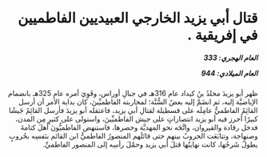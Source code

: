 <h1 dir="rtl">قتال أبي يزيد الخارجي العبيديين الفاطميين في إفريقية .</h1>

<h5 dir="rtl">العام الهجري:  333

العام الميلادي: 944

</h5>

<p dir="rtl">ظهر أبو يزيدَ مخلدُ بنُ كيداد عام 316هـ في جبالِ أوراس، وقَوِيَ أمره عام 325هـ بانضمام الإباضيَّة إليه، ثم انضَمَّ إليه بعضُ السُّنَّة؛ لمحاربته الفاطميِّينَ، كان بداية الأمر أن أرسل القائِمُ الفاطميُّ عامِلَه على قسطيلة لقتالِ أبي يزيد، فاعتقله أبو يزيدَ فأرسل القائِمُ جَيشًا كبيرًا أحرز فيه أبو يزيد انتصاراتٍ على جيش الفاطميِّينَ، واستولى على كثيرٍ مِن المدن، فدخل رقادة والقيروان، واتَّجَه نحو المهديَّة وحصرها، فاستنهض الفاطميُّونَ أهلَ كتامةَ وصنهاجة، وتتابَعَت الحروبُ بينهم حتى قاتَلَهم المنصورُ الفاطميُّ ابن القائم بنَفسِه بحُروبٍ يطولُ شَرحُها، كانت نهايتُها قتلَ أبي يزيد وحمْلَ رأسِه إلى المنصور الفاطميِّ.</p></br>
